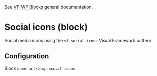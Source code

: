 See [VF-WP Blocks](/docs/blocks.md) general documentation.

# Social icons (block)

Social media icons using the `vf-social-icons` Visual Framework pattern.

## Configuration

Block `name`: `acf/vfwp-social-icons`
